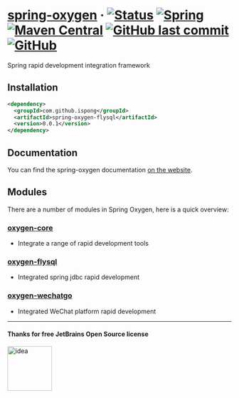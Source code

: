 # [spring-oxygen](https://github.com/ispong/spring-oxygen) &middot; [![Status](https://img.shields.io/badge/status-developing-ff69b4?style=flat-square)](https://github.com/ispong/spring-oxygen) [![Spring](https://img.shields.io/badge/spring-2.2.x-blue?style=flat-square)](https://spring.io/) [![Maven Central](https://img.shields.io/maven-central/v/com.github.ispong/spring-oxygen-flysql?style=flat-square)](https://search.maven.org/search?q=g:com.github.ispong) [![GitHub last commit](https://img.shields.io/github/last-commit/ispong/spring-oxygen?style=flat-square)](https://github.com/ispong/spring-oxygen) [![GitHub](https://img.shields.io/github/license/ispong/spring-oxygen?style=flat-square)](https://github.com/ispong/spring-oxygen/blob/master/LICENSE)

Spring rapid development integration framework

## Installation

```xml
<dependency>
  <groupId>com.github.ispong</groupId>
  <artifactId>spring-oxygen-flysql</artifactId>
  <version>0.0.1</version>
</dependency>
```

## Documentation

You can find the spring-oxygen documentation [on the website](https://ispong.gitee.io/spring-oxygen).  

## Modules

There are a number of modules in Spring Oxygen, here is a quick overview:

### [oxygen-core](https://github.com/ispong/spring-oxygen/tree/master/spring-oxygen-core/src/main/java/com/ispong/oxygen/core)

- Integrate a range of rapid development tools

### [oxygen-flysql](https://github.com/ispong/spring-oxygen/tree/master/spring-oxygen-flysql/src/main/java/com/ispong/oxygen/flysql)

- Integrated spring jdbc rapid development

### [oxygen-wechatgo](https://github.com/ispong/spring-oxygen/tree/master/spring-oxygen-wechatgo/src/main/java/com/ispong/oxygen/wechatgo)

- Integrated WeChat platform rapid development

***

#### Thanks for free JetBrains Open Source license

<a href="https://www.jetbrains.com/?from=spring-oxygen" target="_blank"><img src="https://github.com/ispong/spring-oxygen/blob/master/Idea-logo.png?raw=true" height="100" alt="idea"/></a>
